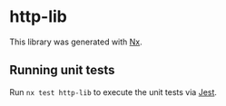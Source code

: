 # http-lib

This library was generated with [Nx](https://nx.dev).

## Running unit tests

Run `nx test http-lib` to execute the unit tests via [Jest](https://jestjs.io).

